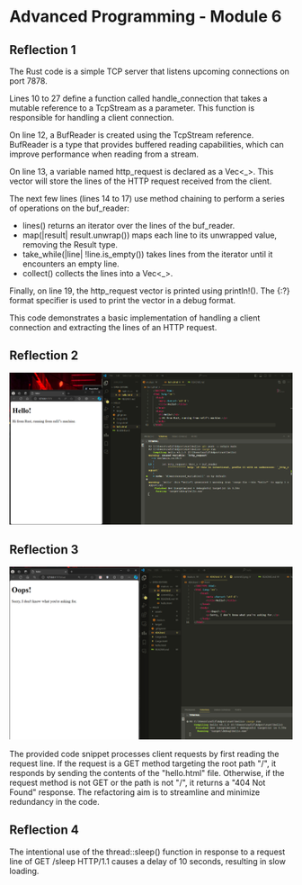 # Advanced Programming - Module 6

## Reflection 1

The Rust code is a simple TCP server that listens upcoming connections on port 7878.

Lines 10 to 27 define a function called handle_connection that takes a mutable reference to a TcpStream as a parameter. This function is responsible for handling a client connection.

On line 12, a BufReader is created using the TcpStream reference. BufReader is a type that provides buffered reading capabilities, which can improve performance when reading from a stream.

On line 13, a variable named http_request is declared as a Vec<_>. This vector will store the lines of the HTTP request received from the client.

The next few lines (lines 14 to 17) use method chaining to perform a series of operations on the buf_reader:
- lines() returns an iterator over the lines of the buf_reader.
- map(|result| result.unwrap()) maps each line to its unwrapped value, removing the Result type.
- take_while(|line| !line.is_empty()) takes lines from the iterator until it encounters an empty line.
- collect() collects the lines into a Vec<_>.

Finally, on line 19, the http_request vector is printed using println!(). The {:?} format specifier is used to print the vector in a debug format.

This code demonstrates a basic implementation of handling a client connection and extracting the lines of an HTTP request.


## Reflection 2

![alt text](assets/images/commit2.png)

## Reflection 3

![alt text](assets/images/commit3.png)

The provided code snippet processes client requests by first reading the request line. If the request is a GET method targeting the root path "/", it responds by sending the contents of the "hello.html" file. Otherwise, if the request method is not GET or the path is not "/", it returns a "404 Not Found" response. The refactoring aim is to streamline and minimize redundancy in the code.

## Reflection 4

The intentional use of the thread::sleep() function in response to a request line of GET /sleep HTTP/1.1 causes a delay of 10 seconds, resulting in slow loading.